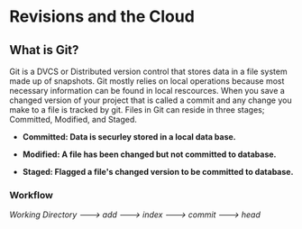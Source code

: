 # Revisions and the Cloud

## What is Git?

Git is a DVCS or Distributed version control that stores data in a file system made up of snapshots. 
Git mostly relies on local operations because most necessary information can be found in local rescources.
When you save a changed version of your project that is called a commit and any change you make to a file is tracked by git.
Files in Git can reside in three stages; Committed, Modified, and Staged.


- **Committed: Data is securley stored in a local data base.**

- **Modified: A file has been changed but not committed to database.**

- **Staged: Flagged a file's changed version to be committed to database.**


### Workflow

*Working Directory ---> add ---> index ---> commit ---> head*
